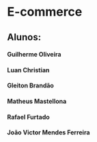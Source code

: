 # E-commerce

## Alunos:
#### Guilherme Oliveira
#### Luan Christian
#### Gleiton Brandão
#### Matheus Mastellona
#### Rafael Furtado
#### João Victor Mendes Ferreira

